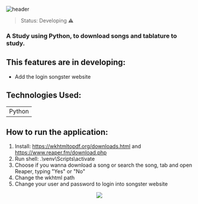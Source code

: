 ![header](https://www.ctvnews.ca/polopoly_fs/1.5351075.1616008073!/httpImage/image.jpeg_gen/derivatives/landscape_1020/image.jpeg)

> Status: Developing ⚠️

### A Study using Python, to download songs and tablature to study.

## This features are in developing:

- Add the login songster website

## Technologies Used:

<table>
  <tr>
    <td>Python</td>
  </tr>
</table>

## How to run the application:

1) Install: https://wkhtmltopdf.org/downloads.html and https://www.reaper.fm/download.php
2) Run shell: .\venv\Scripts\activate
3) Choose if you wanna download a song or search the song, tab and open Reaper, typing "Yes" or "No"
4) Change the wkhtml path
5) Change your user and password to login into songster website


<center><img src="https://theacousticguitarist.com/wp-content/uploads/2021/03/how-to-read-guitar-tab.png"></center>
